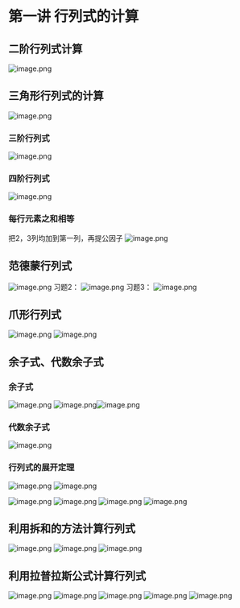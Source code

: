 # 第一讲 行列式的计算
## 二阶行列式计算
![image.png](https://cdn.nlark.com/yuque/0/2023/png/35159616/1688817944774-419617a9-f87e-4d19-b2c5-7462be9bb529.png#averageHue=%23f6f6f6&clientId=u87e6d81a-de79-4&from=paste&height=850&id=ufca11946&originHeight=850&originWidth=1467&originalType=binary&ratio=1&rotation=0&showTitle=false&size=340255&status=done&style=none&taskId=ub4e718cb-7f9f-4360-a8a4-79efeabd6cf&title=&width=1467)
## 三角形行列式的计算
![image.png](https://cdn.nlark.com/yuque/0/2023/png/35159616/1688818001186-51308681-4e02-4340-aa1d-1b9edc77fcd3.png#averageHue=%23f5f4f4&clientId=u87e6d81a-de79-4&from=paste&height=877&id=ucdc5d1ea&originHeight=877&originWidth=1658&originalType=binary&ratio=1&rotation=0&showTitle=false&size=480710&status=done&style=none&taskId=u90dcc3c1-7560-4c28-b6d9-85044bfd370&title=&width=1658)
### 三阶行列式
![image.png](https://cdn.nlark.com/yuque/0/2023/png/35159616/1688818037255-fd701a5d-d451-4c9c-889e-73c1e1d7432d.png#averageHue=%23fbfbf7&clientId=u87e6d81a-de79-4&from=paste&height=1032&id=ubd70c9fd&originHeight=1032&originWidth=1878&originalType=binary&ratio=1&rotation=0&showTitle=false&size=1062266&status=done&style=none&taskId=u8dc36435-8ae5-4d56-9561-c5b2bbe0e47&title=&width=1878)
### 四阶行列式

![image.png](https://cdn.nlark.com/yuque/0/2023/png/35159616/1688818098149-55372f56-3490-4ceb-94c7-d583e9d683c8.png#averageHue=%23fbfaf7&clientId=u87e6d81a-de79-4&from=paste&height=1076&id=u0543404b&originHeight=1076&originWidth=1915&originalType=binary&ratio=1&rotation=0&showTitle=false&size=1090627&status=done&style=none&taskId=ud317a5ed-90a9-41f1-81a8-ea33f747170&title=&width=1915)
### 每行元素之和相等
把2，3列均加到第一列，再提公因子
![image.png](https://cdn.nlark.com/yuque/0/2023/png/35159616/1688818244306-1e04c02f-195a-42e1-9ed3-f942d2906cc7.png#averageHue=%23f9f9f5&clientId=u87e6d81a-de79-4&from=paste&height=889&id=u2bd355c0&originHeight=889&originWidth=1888&originalType=binary&ratio=1&rotation=0&showTitle=false&size=715872&status=done&style=none&taskId=u0c6e026b-6ae9-454a-9f4e-6b8ab887e70&title=&width=1888)
## 范德蒙行列式

![image.png](https://cdn.nlark.com/yuque/0/2023/png/35159616/1688818548813-0125153b-9c7e-4004-8a20-66902a901339.png#averageHue=%23f8f9f6&clientId=u87e6d81a-de79-4&from=paste&height=1080&id=uf68d67cb&originHeight=1080&originWidth=1920&originalType=binary&ratio=1&rotation=0&showTitle=false&size=1232508&status=done&style=none&taskId=u7772e740-bde6-4794-83c1-35530ccf2ba&title=&width=1920)
习题2：
 ![image.png](https://cdn.nlark.com/yuque/0/2023/png/35159616/1688818611630-facab99a-69d4-46b0-9217-fd83a2a54c87.png#averageHue=%23f6f5f5&clientId=u87e6d81a-de79-4&from=paste&height=441&id=uf1b69e03&originHeight=441&originWidth=1842&originalType=binary&ratio=1&rotation=0&showTitle=false&size=177173&status=done&style=none&taskId=u55aa0ef5-a9a2-4b90-99b4-f45f91327d7&title=&width=1842)
习题3：
![image.png](https://cdn.nlark.com/yuque/0/2023/png/35159616/1688818677875-36a4b8d4-4372-40db-a8f1-b27e7f739aea.png#averageHue=%23f6f2ee&clientId=u87e6d81a-de79-4&from=paste&height=519&id=ua8974b87&originHeight=519&originWidth=1872&originalType=binary&ratio=1&rotation=0&showTitle=false&size=390239&status=done&style=none&taskId=uc71c03f7-c2da-4278-9249-23e31c76db8&title=&width=1872)
## 爪形行列式
![image.png](https://cdn.nlark.com/yuque/0/2023/png/35159616/1688819087318-dde86fde-39c9-4479-996e-c96998859121.png#averageHue=%23f7f8f5&clientId=u87e6d81a-de79-4&from=paste&height=1080&id=uf1cf010f&originHeight=1080&originWidth=1920&originalType=binary&ratio=1&rotation=0&showTitle=false&size=1080022&status=done&style=none&taskId=ubf4c6f09-dfa2-4bfc-8b0f-d1a3cb439da&title=&width=1920)
![image.png](https://cdn.nlark.com/yuque/0/2023/png/35159616/1688819241040-3c524a3b-5692-45df-b13a-78e7f2c3b60b.png#averageHue=%23f6f6f3&clientId=u87e6d81a-de79-4&from=paste&height=1080&id=ucbd247a6&originHeight=1080&originWidth=1920&originalType=binary&ratio=1&rotation=0&showTitle=false&size=1067478&status=done&style=none&taskId=u1b331414-c5cb-421f-8cdf-289dc6a1994&title=&width=1920)
## 余子式、代数余子式
### 余子式
![image.png](https://cdn.nlark.com/yuque/0/2023/png/35159616/1688819611686-83c1e5b7-83cb-4e54-92bd-dc90444a612e.png#averageHue=%23f1f0f0&clientId=ueeb92ff1-42dc-4&from=paste&height=584&id=u0d2e235e&originHeight=584&originWidth=1870&originalType=binary&ratio=1&rotation=0&showTitle=false&size=348664&status=done&style=none&taskId=u502cada7-b5ca-48e6-9b03-9d6234ee77c&title=&width=1870)
![image.png](https://cdn.nlark.com/yuque/0/2023/png/35159616/1688819728053-4fa3f4d5-ebff-47ca-a3aa-0c814a48c76b.png#averageHue=%23f2f2f2&clientId=ueeb92ff1-42dc-4&from=paste&height=764&id=u5ef787eb&originHeight=764&originWidth=1861&originalType=binary&ratio=1&rotation=0&showTitle=false&size=368257&status=done&style=none&taskId=uca096028-20ee-4199-b840-de19f3033a5&title=&width=1861)![image.png](https://cdn.nlark.com/yuque/0/2023/png/35159616/1688819776326-73a6592f-34f7-4d94-8607-061b5866823a.png#averageHue=%23efefef&clientId=ueeb92ff1-42dc-4&from=paste&height=688&id=u3a36f308&originHeight=688&originWidth=1848&originalType=binary&ratio=1&rotation=0&showTitle=false&size=394320&status=done&style=none&taskId=ubcff5a0a-abec-4e31-9468-d82e4d386f5&title=&width=1848)
### 代数余子式
![image.png](https://cdn.nlark.com/yuque/0/2023/png/35159616/1688819924022-09e6cd8e-07bf-4a95-add9-aa925f4d4df2.png#averageHue=%23eeeeee&clientId=ueeb92ff1-42dc-4&from=paste&height=1023&id=u7e77294e&originHeight=1023&originWidth=1871&originalType=binary&ratio=1&rotation=0&showTitle=false&size=675226&status=done&style=none&taskId=u2a0c1456-4900-4920-a4b2-216a5e21b63&title=&width=1871)


### 行列式的展开定理
![image.png](https://cdn.nlark.com/yuque/0/2023/png/35159616/1688821213329-fafbbb9b-bf6c-465a-992c-533609b168ab.png#averageHue=%23e2e2df&clientId=ueeb92ff1-42dc-4&from=paste&height=858&id=u2693eeb2&originHeight=858&originWidth=1869&originalType=binary&ratio=1&rotation=0&showTitle=false&size=767206&status=done&style=none&taskId=u978b281f-6af9-4fb5-8e95-9b08ed28c95&title=&width=1869)
![image.png](https://cdn.nlark.com/yuque/0/2023/png/35159616/1688821330891-74bd796e-14a3-49fe-8b43-306143fb276c.png#averageHue=%23f3f2f2&clientId=ueeb92ff1-42dc-4&from=paste&height=227&id=u1a03c8a3&originHeight=227&originWidth=1704&originalType=binary&ratio=1&rotation=0&showTitle=false&size=168014&status=done&style=none&taskId=u3e97fb6d-00bf-43d9-9af0-e6d4999a988&title=&width=1704)


![image.png](https://cdn.nlark.com/yuque/0/2023/png/35159616/1688825404724-12d8a170-a80d-4205-88fd-42fa47ab6f6e.png#averageHue=%23f5f5f2&clientId=ueeb92ff1-42dc-4&from=paste&height=652&id=u5a11356e&originHeight=652&originWidth=1550&originalType=binary&ratio=1&rotation=0&showTitle=false&size=498723&status=done&style=none&taskId=ue0b4ea1b-401e-424e-aaae-330b4f44b0a&title=&width=1550)
![image.png](https://cdn.nlark.com/yuque/0/2023/png/35159616/1688826574611-85b71d30-e7b3-4c78-a713-874b269c60d4.png#averageHue=%23fdfcf9&clientId=ud5f4ae64-7059-4&from=paste&height=319&id=u4d753ee3&originHeight=319&originWidth=1341&originalType=binary&ratio=1&rotation=0&showTitle=false&size=145424&status=done&style=none&taskId=ud1e6b93f-c2a7-4468-bb07-ea018f43a13&title=&width=1341)
![image.png](https://cdn.nlark.com/yuque/0/2023/png/35159616/1688826651879-0ed19f48-e19c-4818-8e34-7021dad85360.png#averageHue=%23fdfdf9&clientId=ud5f4ae64-7059-4&from=paste&height=157&id=uea39a519&originHeight=157&originWidth=968&originalType=binary&ratio=1&rotation=0&showTitle=false&size=89647&status=done&style=none&taskId=uc03a18dc-715d-4335-8c47-6042555a826&title=&width=968)
![image.png](https://cdn.nlark.com/yuque/0/2023/png/35159616/1688826722932-12a0bfbf-a60a-492d-9259-5197db00922d.png#averageHue=%23fdfdf9&clientId=ud5f4ae64-7059-4&from=paste&height=405&id=ufe203d1f&originHeight=405&originWidth=1795&originalType=binary&ratio=1&rotation=0&showTitle=false&size=393935&status=done&style=none&taskId=u4a9863ba-da2a-41cd-9519-ef32e5c1def&title=&width=1795)
## 利用拆和的方法计算行列式
![image.png](https://cdn.nlark.com/yuque/0/2023/png/35159616/1688832903305-5156e00a-e32f-4fe4-832e-f34c37e68a3e.png#averageHue=%23ebeaea&clientId=ud5f4ae64-7059-4&from=paste&height=349&id=ue513914d&originHeight=349&originWidth=1832&originalType=binary&ratio=1&rotation=0&showTitle=false&size=245966&status=done&style=none&taskId=ud9f1924c-e042-4993-b6e6-44c283ca0d3&title=&width=1832)
![image.png](https://cdn.nlark.com/yuque/0/2023/png/35159616/1688832941702-8ba8c500-2876-49c3-8819-c84bee055a65.png#averageHue=%23fdfdf9&clientId=ud5f4ae64-7059-4&from=paste&height=715&id=u594f2bea&originHeight=715&originWidth=1854&originalType=binary&ratio=1&rotation=0&showTitle=false&size=577194&status=done&style=none&taskId=ud7a3c0f4-d0d2-46fe-8632-2afb2e0f0ee&title=&width=1854)
![image.png](https://cdn.nlark.com/yuque/0/2023/png/35159616/1688832963578-2f0802af-37f8-4a13-a7ff-4408ccc556cc.png#averageHue=%23fbfef9&clientId=ud5f4ae64-7059-4&from=paste&height=436&id=uba8b14e0&originHeight=436&originWidth=1683&originalType=binary&ratio=1&rotation=0&showTitle=false&size=537778&status=done&style=none&taskId=u429e2c04-9b00-4879-947b-a7265f23cd8&title=&width=1683)

## 利用拉普拉斯公式计算行列式
![image.png](https://cdn.nlark.com/yuque/0/2023/png/35159616/1688833023403-f458ddb9-9165-4a8f-8ff8-0191560de2b9.png#averageHue=%23eeecec&clientId=ud5f4ae64-7059-4&from=paste&height=467&id=u312cfc92&originHeight=467&originWidth=1097&originalType=binary&ratio=1&rotation=0&showTitle=false&size=215626&status=done&style=none&taskId=u474c31ca-1b38-47a3-8ba6-ab1d296e083&title=&width=1097)
![image.png](https://cdn.nlark.com/yuque/0/2023/png/35159616/1688833036344-e2d3bb0e-ce67-4b3e-8d25-fa2ff1f735db.png#averageHue=%23fdfaf9&clientId=ud5f4ae64-7059-4&from=paste&height=321&id=ud7839b61&originHeight=321&originWidth=894&originalType=binary&ratio=1&rotation=0&showTitle=false&size=83208&status=done&style=none&taskId=u2c9df81f-8dbd-4fce-b913-f2afdf4a949&title=&width=894)
![image.png](https://cdn.nlark.com/yuque/0/2023/png/35159616/1688833053557-726aefa5-3304-4ea6-9087-1e48415cfee9.png#averageHue=%23f2f2f1&clientId=ud5f4ae64-7059-4&from=paste&height=377&id=ue5070ecd&originHeight=377&originWidth=1846&originalType=binary&ratio=1&rotation=0&showTitle=false&size=224138&status=done&style=none&taskId=u2a47021e-061e-4cda-9608-4d27d0b60fc&title=&width=1846)
![image.png](https://cdn.nlark.com/yuque/0/2023/png/35159616/1688833078939-616671a1-dfc5-411e-8ba5-3dcd620651f1.png#averageHue=%23f6f6f6&clientId=ud5f4ae64-7059-4&from=paste&height=588&id=u120823b6&originHeight=588&originWidth=835&originalType=binary&ratio=1&rotation=0&showTitle=false&size=147394&status=done&style=none&taskId=uceb6ebfc-b116-4f3b-be88-fb974dd3cfb&title=&width=835)
![image.png](https://cdn.nlark.com/yuque/0/2023/png/35159616/1688833239190-a9a1f34b-a55c-47bf-a769-d5f2594425af.png#averageHue=%23f7f6f3&clientId=ud5f4ae64-7059-4&from=paste&height=659&id=u988e66ee&originHeight=659&originWidth=893&originalType=binary&ratio=1&rotation=0&showTitle=false&size=275230&status=done&style=none&taskId=u348db2b9-c971-46b9-8331-b564be3f406&title=&width=893)



